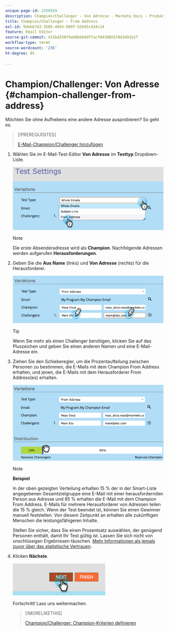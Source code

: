 ```yaml
---
unique-page-id: 2359559
description: Champion/Challenger - Von Adresse - Marketo Docs - Produktdokumentation
title: Champion/Challenger - From Address
exl-id: 0debb7d3-358b-4054-989f-526d5c434c14
feature: Email Editor
source-git-commit: 431bd258f9a68bbb9df7acf043085578d3d91b1f
workflow-type: tm+mt
source-wordcount: '236'
ht-degree: 0%

---
```


# Champion/Challenger: Von Adresse {#champion-challenger-from-address}

Möchten Sie ohne Aufhebens eine andere Adresse ausprobieren? So geht es.

>[!PREREQUISITES]
>
>[E-Mail-Champion/Challenger hinzufügen](/help/marketo/product-docs/email-marketing/general/functions-in-the-editor/email-tests-champion-challenger/add-an-email-champion-challenger.md)

1. Wählen Sie im E-Mail-Test-Editor **Von Adresse** im **Testtyp** Dropdown-Liste.

   ![](assets/image2014-9-15-12-3a52-3a33.png)

   >[!NOTE]
   >
   >Die erste Absenderadresse wird als **Champion**. Nachfolgende Adressen werden aufgerufen **Herausforderungen**.

1. Geben Sie die **Aus Name** (links) und **Von Adresse** (rechts) für die Herausforderer.

   ![](assets/image2014-9-15-12-3a52-3a50.png)

   >[!TIP]
   >
   >Wenn Sie mehr als einen Challenger benötigen, klicken Sie auf das Pluszeichen und geben Sie einen anderen Namen und eine E-Mail-Adresse ein.

1. Ziehen Sie den Schieberegler, um die Prozentaufteilung zwischen Personen zu bestimmen, die E-Mails mit dem Champion From Address erhalten, und jenen, die E-Mails mit dem Herausforderer From Address(es) erhalten.

   ![](assets/image2014-9-15-12-3a53-3a1.png)

   >[!NOTE]
   >
   >**Beispiel**
   >
   >In der oben gezeigten Verteilung erhalten 15 % der in der Smart-Liste angegebenen Gesamtzielgruppe eine E-Mail mit einer herausfordernden Person aus Adresse und 85 % erhalten die E-Mail mit dem Champion From Address. E-Mails für mehrere Herausforderer von Adressen teilen die 15 % gleich. Wenn der Test beendet ist, können Sie einen Gewinner manuell feststellen. Von diesem Zeitpunkt an erhalten alle zukünftigen Menschen die leistungsfähigeren Inhalte.

   Stellen Sie sicher, dass Sie einen Prozentsatz auswählen, der genügend Personen enthält, damit Ihr Test gültig ist. Lassen Sie sich nicht von unschlüssigen Ergebnissen täuschen. [Mehr Informationen als jemals zuvor über das statistische Vertrauen](https://en.wikipedia.org/wiki/Confidence_interval).

1. Klicken **Nächste**.

   ![](assets/image2014-9-15-12-3a53-3a15.png)

   Fortschritt! Lass uns weitermachen.

   >[!MORELIKETHIS]
   >
   >[Champion/Challenger: Champion-Kriterien definieren](/help/marketo/product-docs/email-marketing/general/functions-in-the-editor/email-tests-champion-challenger/champion-challenger-define-champion-criteria.md)
